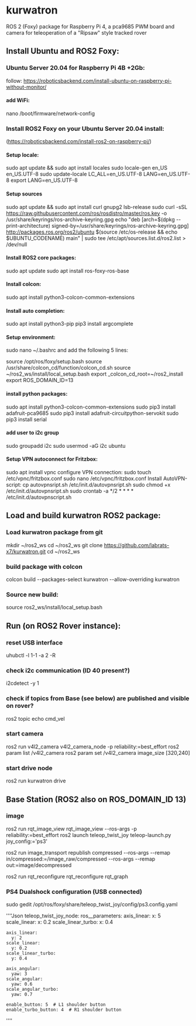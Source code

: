 # kurwatron
ROS 2 (Foxy) package for Raspberry Pi 4, a pca9685 PWM board and camera for teleoperation of a "Ripsaw" style tracked rover

## Install Ubuntu and ROS2 Foxy:

### Ubuntu Server 20.04 for Raspberry Pi 4B +2Gb:
follow: https://roboticsbackend.com/install-ubuntu-on-raspberry-pi-without-monitor/

#### add WiFi:
nano /boot/firmware/network-config

### Install ROS2 Foxy on your Ubuntu Server 20.04 install:

(https://roboticsbackend.com/install-ros2-on-raspberry-pi/)

#### Setup locale:
sudo apt update && sudo apt install locales
sudo locale-gen en_US en_US.UTF-8
sudo update-locale LC_ALL=en_US.UTF-8 LANG=en_US.UTF-8
export LANG=en_US.UTF-8


#### Setup sources
sudo apt update && sudo apt install curl gnupg2 lsb-release
sudo curl -sSL https://raw.githubusercontent.com/ros/rosdistro/master/ros.key  -o /usr/share/keyrings/ros-archive-keyring.gpg
echo "deb [arch=$(dpkg --print-architecture) signed-by=/usr/share/keyrings/ros-archive-keyring.gpg] http://packages.ros.org/ros2/ubuntu $(source /etc/os-release && echo $UBUNTU_CODENAME) main" | sudo tee /etc/apt/sources.list.d/ros2.list > /dev/null


#### Install ROS2 core packages:
sudo apt update
sudo apt install ros-foxy-ros-base

#### Install colcon:
sudo apt install python3-colcon-common-extensions

#### Install auto completion:
sudo apt install python3-pip
pip3 install argcomplete

#### Setup environment:

sudo nano ~/.bashrc
and add the following 5 lines:

source /opt/ros/foxy/setup.bash
source /usr/share/colcon_cd/function/colcon_cd.sh
source ~/ros2_ws/install/local_setup.bash
export _colcon_cd_root=~/ros2_install
export ROS_DOMAIN_ID=13

#### install python packages:
sudo apt install python3-colcon-common-extensions
sudo pip3 install adafruit-pca9685
sudo pip3 install adafruit-circuitpython-servokit
sudo pip3 install serial

#### add user to i2c group
sudo groupadd i2c
sudo usermod -aG i2c ubuntu

#### Setup VPN autoconnect for Fritzbox:
sudo apt install vpnc
configure VPN connection:
sudo touch /etc/vpnc/fritzbox.conf
sudo nano /etc/vpnc/fritzbox.conf
Install AutoVPN-script:
cp autovpnsript.sh /etc/init.d/autovpnsript.sh
sudo chmod +x /etc/init.d/autovpnsript.sh
sudo crontab -a
*/2 * * * * /etc/init.d/autovpnscript.sh


## Load and build kurwatron ROS2 package:

### Load kurwatron package from git
mkdir ~/ros2_ws
cd ~/ros2_ws git clone https://github.com/labrats-x7/kurwatron.git
cd ~/ros2_ws

### build package with colcon
colcon build --packages-select kurwatron --allow-overriding kurwatron

### Source new build:
source ros2_ws/install/local_setup.bash



## Run (on ROS2 Rover instance):

### reset USB interface
uhubctl -l 1-1 -a 2 -R

### check i2c communication (ID 40 present?)
i2cdetect -y 1

### check if topics from Base (see below) are published and visible on rover?
ros2 topic echo cmd_vel

### start camera
ros2 run v4l2_camera v4l2_camera_node -p reliability:=best_effort
ros2 param list /v4l2_camera
ros2 param set /v4l2_camera image_size [320,240]

### start drive node
ros2 run kurwatron drive





## Base Station (ROS2 also on ROS_DOMAIN_ID 13)

### image
ros2 run rqt_image_view rqt_image_view --ros-args -p reliability:=best_effort
ros2 launch teleop_twist_joy teleop-launch.py joy_config:='ps3'

ros2 run image_transport republish compressed --ros-args --remap in/compressed:=/image_raw/compressed --ros-args --remap out:=image/decompressed


ros2 run rqt_reconfigure rqt_reconfigure
rqt_graph


### PS4 Dualshock configuration (USB connected)
sudo gedit /opt/ros/foxy/share/teleop_twist_joy/config/ps3.config.yaml

''''Json
teleop_twist_joy_node:
  ros__parameters:
    axis_linear:
      x: 5
    scale_linear:
      x: 0.2
    scale_linear_turbo:
      x: 0.4

    axis_linear:
      y: 2
    scale_linear:
      y: 0.2
    scale_linear_turbo:
      y: 0.4

    axis_angular:
      yaw: 3
    scale_angular:
      yaw: 0.6
    scale_angular_turbo:
      yaw: 0.7

    enable_button: 5  # L1 shoulder button
    enable_turbo_button: 4  # R1 shoulder button
''''
